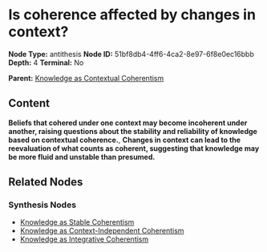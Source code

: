 # Is coherence affected by changes in context?

**Node Type:** antithesis
**Node ID:** 51bf8db4-4ff6-4ca2-8e97-6f8e0ec16bbb
**Depth:** 4
**Terminal:** No

**Parent:** [Knowledge as Contextual Coherentism](knowledge-as-contextual-coherentism-synthesis-452b7878-4d7a-4151-b084-69672140a175.md)

## Content

**Beliefs that cohered under one context may become incoherent under another, raising questions about the stability and reliability of knowledge based on contextual coherence.**, **Changes in context can lead to the reevaluation of what counts as coherent, suggesting that knowledge may be more fluid and unstable than presumed.**

## Related Nodes

### Synthesis Nodes

- [Knowledge as Stable Coherentism](knowledge-as-stable-coherentism-synthesis-0b9c80d9-c3a8-4af7-8245-c5902d859d37.md)
- [Knowledge as Context-Independent Coherentism](knowledge-as-context-independent-coherentism-synthesis-bbc6f5f2-be59-43bb-8a1b-66bd11b0e923.md)
- [Knowledge as Integrative Coherentism](knowledge-as-integrative-coherentism-synthesis-6d2af040-e266-46b6-9d7b-142d3de8e839.md)
